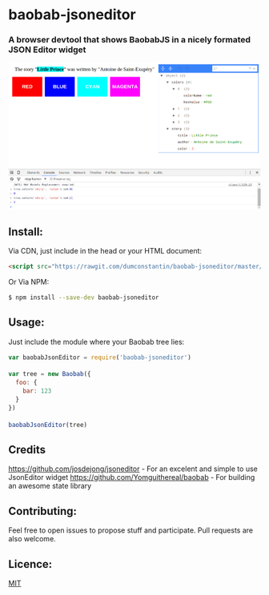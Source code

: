 # baobab-jsoneditor
### A browser devtool that shows BaobabJS in a nicely formated JSON Editor widget

![Baobab JSON Editor integration](baobab-jsoneditor.png?raw=true)

## Install:
Via CDN, just include in the head or your HTML document:
```html
<script src="https://rawgit.com/dumconstantin/baobab-jsoneditor/master/build/bundle.min-web.js"></script>
```
Or Via NPM:
```bash
$ npm install --save-dev baobab-jsoneditor
```

## Usage:
Just include the module where your Baobab tree lies:
```javascript
var baobabJsonEditor = require('baobab-jsoneditor')

var tree = new Baobab({
  foo: {
    bar: 123
  }
})

baobabJsonEditor(tree)
```

## Credits
https://github.com/josdejong/jsoneditor - For an excelent and simple to use JsonEditor widget
https://github.com/Yomguithereal/baobab - For building an awesome state library

## Contributing:

Feel free to open issues to propose stuff and participate. Pull requests are also welcome.

## Licence:

[MIT](http://en.wikipedia.org/wiki/MIT_License)

